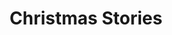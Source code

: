 ---
title: Christmas Stories
picture: christmasStories.jpg
viewer_title: Christmas Stories
thumbnail: christmasStories_t.jpg
alt: Christmas Stories
medium: Pencil
width: 10.5"
height: 13.5"
---